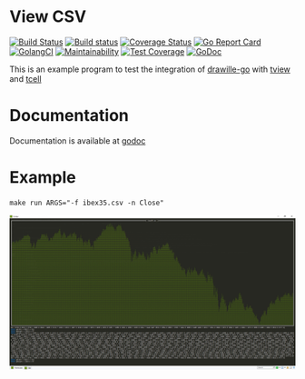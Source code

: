 # View CSV

[![Build Status](https://travis-ci.org/Kerrigan29a/view_csv.svg)](https://travis-ci.org/Kerrigan29a/view_csv)
[![Build status](https://ci.appveyor.com/api/projects/status/n0iqx32muwwyhyoh?svg=true)](https://ci.appveyor.com/project/Kerrigan29a/view-csv)
[![Coverage Status](https://coveralls.io/repos/github/Kerrigan29a/view_csv/badge.svg)](https://coveralls.io/github/Kerrigan29a/view_csv)
[![Go Report Card](https://goreportcard.com/badge/github.com/kerrigan29a/view_csv)](https://goreportcard.com/report/github.com/kerrigan29a/view_csv)
[![GolangCI](https://golangci.com/badges/github.com/kerrigan29a/view_csv.svg)](https://golangci.com)
[![Maintainability](https://api.codeclimate.com/v1/badges/b1fb717a03db80410d44/maintainability)](https://codeclimate.com/github/Kerrigan29a/view_csv/maintainability)
[![Test Coverage](https://api.codeclimate.com/v1/badges/b1fb717a03db80410d44/test_coverage)](https://codeclimate.com/github/Kerrigan29a/view_csv/test_coverage)
[![GoDoc](https://godoc.org/github.com/Kerrigan29a/view_csv?status.svg)](https://godoc.org/github.com/Kerrigan29a/view_csv)

This is an example program to test the integration of [drawille-go](https://github.com/Kerrigan29a/drawille-go) with [tview](https://github.com/rivo/tview) and [tcell](https://github.com/gdamore/tcell)

# Documentation

Documentation is available at [godoc](https://godoc.org/github.com/Kerrigan29a/view_csv)

# Example

```shell
make run ARGS="-f ibex35.csv -n Close"
```
![screenshot](screenshot.png)
